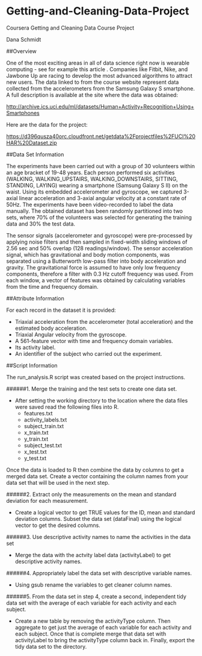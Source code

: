 # Getting-and-Cleaning-Data-Project
Coursera Getting and Cleaning Data Course Project

Dana Schmidt

##Overview

One of the most exciting areas in all of data science right now is wearable computing - see for example this article . Companies like Fitbit, Nike, and Jawbone Up are racing to develop the most advanced algorithms to attract new users. The data linked to from the course website represent data collected from the accelerometers from the Samsung Galaxy S smartphone. A full description is available at the site where the data was obtained:

http://archive.ics.uci.edu/ml/datasets/Human+Activity+Recognition+Using+Smartphones

Here are the data for the project:

https://d396qusza40orc.cloudfront.net/getdata%2Fprojectfiles%2FUCI%20HAR%20Dataset.zip

##Data Set Information

The experiments have been carried out with a group of 30 volunteers within an age bracket of 19-48 years. Each person performed six activities (WALKING, WALKING_UPSTAIRS, WALKING_DOWNSTAIRS, SITTING, STANDING, LAYING) wearing a smartphone (Samsung Galaxy S II) on the waist. Using its embedded accelerometer and gyroscope, we captured 3-axial linear acceleration and 3-axial angular velocity at a constant rate of 50Hz. The experiments have been video-recorded to label the data manually. The obtained dataset has been randomly partitioned into two sets, where 70% of the volunteers was selected for generating the training data and 30% the test data. 

The sensor signals (accelerometer and gyroscope) were pre-processed by applying noise filters and then sampled in fixed-width sliding windows of 2.56 sec and 50% overlap (128 readings/window). The sensor acceleration signal, which has gravitational and body motion components, was separated using a Butterworth low-pass filter into body acceleration and gravity. The gravitational force is assumed to have only low frequency components, therefore a filter with 0.3 Hz cutoff frequency was used. From each window, a vector of features was obtained by calculating variables from the time and frequency domain.

##Attribute Information

For each record in the dataset it is provided: 
- Triaxial acceleration from the accelerometer (total acceleration) and the estimated body acceleration. 
- Triaxial Angular velocity from the gyroscope. 
- A 561-feature vector with time and frequency domain variables. 
- Its activity label. 
- An identifier of the subject who carried out the experiment.
 
##Script Information

The run_analysis.R script was created based on the project instructions.

######1. Merge the training and the test sets to create one data set.

  * After setting the working directory to the location where the data files were saved read the following files into R.
    - features.txt
    - activity_labels.txt
    - subject_train.txt
    - x_train.txt
    - y_train.txt
    - subject_test.txt
    - x_test.txt
    - y_test.txt
  
  Once the data is loaded to R then combine the data by columns to get a merged data set. Create a vector containing the column names   from your data set that will be used in the next step.

######2. Extract only the measurements on the mean and standard deviation for each measurement.

  * Create a logical vector to get TRUE values for the ID, mean and standard deviation columns. Subset the data set (dataFinal) using     the logical vector to get the desired columns. 
  
######3. Use descriptive activity names to name the activities in the data set

  * Merge the data with the actvity label data (activityLabel) to get descriptive     activity names.
  
######4. Appropriately label the data set with descriptive variable names.
 
  * Using gsub rename the variables to get cleaner column names.

######5. From the data set in step 4, create a second, independent tidy data set with the average of each variable for each activity and each subject.

  * Create a new table by removing the activityType column. Then aggregate to get just the average of each variable for each activity     and each subject. Once that is complete merge that data set with activityLabel to bring the activityType column back in. Finally,     export the tidy data set to the directory. 
